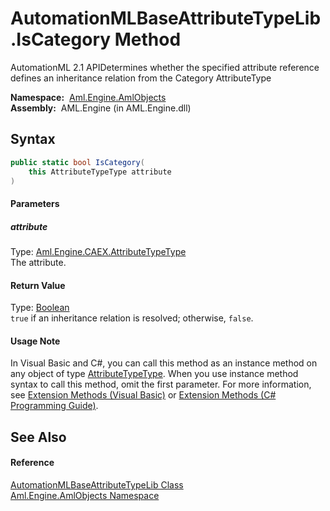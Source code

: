 AutomationMLBaseAttributeTypeLib.IsCategory Method
==================================================
AutomationML 2.1 APIDetermines whether the specified attribute reference defines an inheritance relation from the Category AttributeType

  **Namespace:**  [Aml.Engine.AmlObjects][1]  
  **Assembly:**  AML.Engine (in AML.Engine.dll)

Syntax
------

```csharp
public static bool IsCategory(
	this AttributeTypeType attribute
)
```

#### Parameters

##### *attribute*
Type: [Aml.Engine.CAEX.AttributeTypeType][2]  
The attribute.

#### Return Value
Type: [Boolean][3]  
`true` if an inheritance relation is resolved; otherwise, `false`.
#### Usage Note
In Visual Basic and C#, you can call this method as an instance method on any object of type [AttributeTypeType][2]. When you use instance method syntax to call this method, omit the first parameter. For more information, see [Extension Methods (Visual Basic)][4] or [Extension Methods (C# Programming Guide)][5].

See Also
--------

#### Reference
[AutomationMLBaseAttributeTypeLib Class][6]  
[Aml.Engine.AmlObjects Namespace][1]  

[1]: ../README.md
[2]: ../../Aml.Engine.CAEX/AttributeTypeType/README.md
[3]: https://docs.microsoft.com/dotnet/api/system.boolean
[4]: https://docs.microsoft.com/dotnet/visual-basic/programming-guide/language-features/procedures/extension-methods
[5]: https://docs.microsoft.com/dotnet/csharp/programming-guide/classes-and-structs/extension-methods
[6]: README.md
[7]: https://www.automationml.org
[8]: ../../icons/logoShade.png